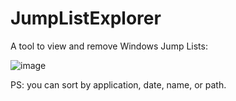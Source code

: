 # JumpListExplorer
A tool to view and remove Windows Jump Lists:

![image](https://github.com/smourier/JumpListExplorer/assets/5328574/25fd742b-f159-411d-8f4e-24f867b45996)

PS: you can sort by application, date, name, or path.
